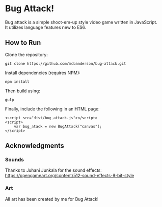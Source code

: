 # Bug Attack!
Bug attack is a simple shoot-em-up style video game written in JavaScript. It utilizes language features new to ES6.

## How to Run
Clone the repository:

`git clone https://github.com/mcbanderson/bug-attack.git`

Install dependencies (requires NPM):

`npm install`

Then build using:

`gulp`

Finally, include the following in an HTML page:

```
<script src="dist/bug_attack.js"></script>
<script>
    var bug_atack = new BugAttack("canvas");
</script>
```

## Acknowledgments
### Sounds
Thanks to Juhani Junkala for the sound effects: https://opengameart.org/content/512-sound-effects-8-bit-style

### Art
All art has been created by me for Bug Attack!

